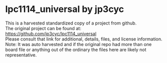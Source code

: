 
# lpc1114_universal by jp3cyc  
This is a harvested standardized copy of a project from github.  
The original project can be found at:  
https://github.com/jp3cyc/lpc1114_universal  
Please consult that link for additional, details, files, and license information.  
Note: It was auto harvested and if the original repo had more than one board file or anything out of the ordinary the files here are likely not representative.  
    